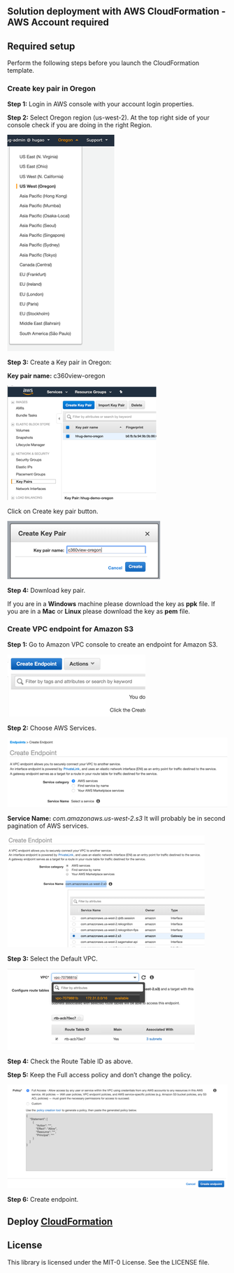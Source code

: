 ## Solution deployment with AWS CloudFormation - AWS Account required

## Required setup

Perform the following steps before you launch the CloudFormation template.
### Create key pair in Oregon

**Step 1:** Login in AWS console with your account login properties.

**Step 2:** Select Oregon region (us-west-2). At the top right side of your console check if you are doing in the right Region.

![Deploy 1](images/pic-d-1.png)


**Step 3:** Create a Key pair in Oregon:

**Key pair name:** c360view-oregon

![Deploy 2](images/pic-d-2.png)

Click on Create key pair button.

![Deploy 3](images/pic-d-3.png)

**Step 4:** Download key pair.

If you are in a **Windows** machine please download the key as **ppk** file.
If you are in a **Mac** or **Linux** please download the key as **pem** file.

### Create VPC endpoint for Amazon S3

**Step 1:** Go to Amazon VPC console to create an endpoint for Amazon S3.

![Deployvpc 1](images/pic-d-vpc-1.png)

**Step 2:** Choose AWS Services.

![Deployvpc 2](images/pic-d-vpc-2.png)

**Service Name:** *com.amazonaws.us-west-2.s3*
It will probably be in second pagination of AWS services.

![Deployvpc 3](images/pic-d-vpc-3.png)


**Step 3:** Select the Default VPC.

![Deployvpc 4](images/pic-d-vpc-4.png)


**Step 4:** Check the Route Table ID as above.

**Step 5:** Keep the Full access policy and don’t change the policy.

![Deployvpc 5](images/pic-d-vpc-5.png)

**Step 6:** Create endpoint.


## Deploy [CloudFormation](cloudformation/README.md)





## License

This library is licensed under the MIT-0 License. See the LICENSE file.
